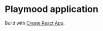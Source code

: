 # Playmood application

Build with [Create React App](https://github.com/facebook/create-react-app).